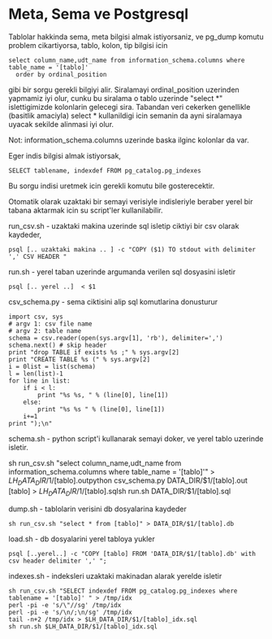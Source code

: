 # Meta, Sema ve Postgresql

Tablolar hakkinda sema, meta bilgisi almak istiyorsaniz, ve pg_dump
komutu problem cikartiyorsa, tablo, kolon, tip bilgisi icin

```
select column_name,udt_name from information_schema.columns where table_name = '[tablo]'
  order by ordinal_position
```

gibi bir sorgu gerekli bilgiyi alir. Siralamayi ordinal_position
uzerinden yapmamiz iyi olur, cunku bu siralama o tablo uzerinde
"select *" islettigimizde kolonlarin gelecegi sira. Tabandan veri
cekerken genellikle (basitlik amaciyla) select * kullanildigi icin
semanin da ayni siralamaya uyacak sekilde alinmasi iyi olur.

Not: information_schema.columns uzerinde baska ilginc kolonlar da var.

Eger indis bilgisi almak istiyorsak,

```
SELECT tablename, indexdef FROM pg_catalog.pg_indexes
```

Bu sorgu indisi uretmek icin gerekli komutu bile gosterecektir.

Otomatik olarak uzaktaki bir semayi verisiyle indisleriyle beraber
yerel bir tabana aktarmak icin su script'ler kullanilabilir.

run_csv.sh - uzaktaki makina uzerinde sql isletip ciktiyi bir csv
olarak kaydeder,

```
psql [.. uzaktaki makina .. ] -c "COPY ($1) TO stdout with delimiter ',' CSV HEADER "
```

run.sh - yerel taban uzerinde argumanda verilen sql dosyasini isletir

```
psql [.. yerel ..]  < $1
```

csv_schema.py - sema ciktisini alip sql komutlarina donusturur

```
import csv, sys
# argv 1: csv file name
# argv 2: table name
schema = csv.reader(open(sys.argv[1], 'rb'), delimiter=',')
schema.next() # skip header
print "drop TABLE if exists %s ;" % sys.argv[2]
print "CREATE TABLE %s (" % sys.argv[2]
i = 0list = list(schema)
l = len(list)-1
for line in list:
    if i < l:
        print "%s %s, " % (line[0], line[1])
    else:
        print "%s %s " % (line[0], line[1])
    i+=1
print ");\n"
```

schema.sh - python script'i kullanarak semayi doker, ve yerel tablo uzerinde isletir. 

sh run_csv.sh "select column_name,udt_name from information_schema.columns where table_name = '[tablo]'" > $LH_DATA_DIR/$1/[tablo].outpython csv_schema.py DATA_DIR/$1/[tablo].out [tablo] > $LH_DATA_DIR/$1/[tablo].sqlsh run.sh DATA_DIR/$1/[tablo].sql

dump.sh - tablolarin verisini db dosyalarina kaydeder

```
sh run_csv.sh "select * from [tablo]" > DATA_DIR/$1/[tablo].db
```

load.sh - db dosyalarini yerel tabloya yukler

```
psql [..yerel..] -c "COPY [tablo] FROM 'DATA_DIR/$1/[tablo].db' with csv header delimiter ',' ";
```

indexes.sh - indeksleri uzaktaki makinadan alarak yerelde isletir

```
sh run_csv.sh "SELECT indexdef FROM pg_catalog.pg_indexes where tablename = '[tablo]' " > /tmp/idx
perl -pi -e 's/\"//sg' /tmp/idx
perl -pi -e 's/\n/;\n/sg' /tmp/idx
tail -n+2 /tmp/idx > $LH_DATA_DIR/$1/[tablo]_idx.sql
sh run.sh $LH_DATA_DIR/$1/[tablo]_idx.sql
```